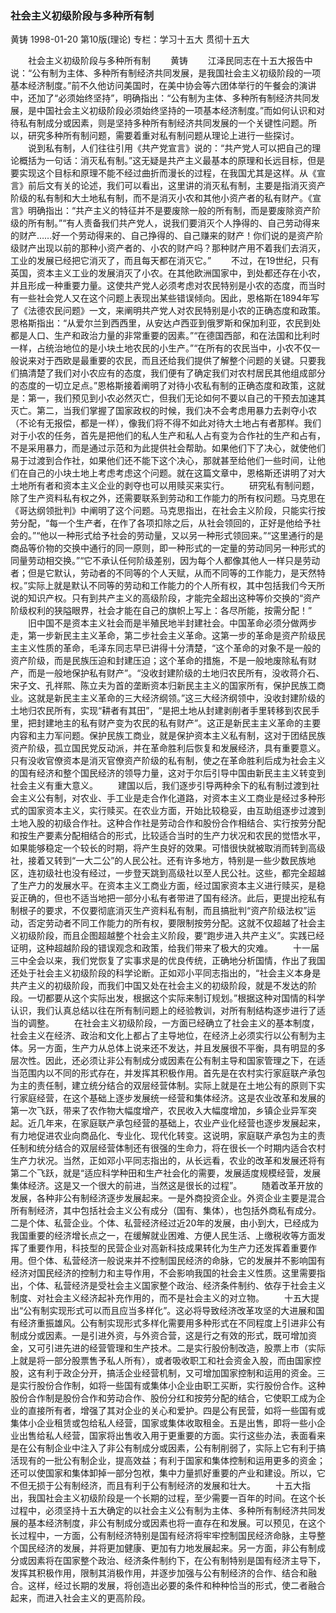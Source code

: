 ### 社会主义初级阶段与多种所有制
黄铸
1998-01-20
第10版(理论)
专栏：学习十五大  贯彻十五大

　　社会主义初级阶段与多种所有制
　　黄铸
　　江泽民同志在十五大报告中说：“公有制为主体、多种所有制经济共同发展，是我国社会主义初级阶段的一项基本经济制度。”前不久他访问美国时，在美中协会等六团体举行的午餐会的演讲中，还加了“必须始终坚持”，明确指出：“公有制为主体、多种所有制经济共同发展，是中国社会主义初级阶段必须始终坚持的一项基本经济制度。”而如何认识和对待私有制成分或因素，则是坚持多种所有制经济共同发展的一个关键性问题。所以，研究多种所有制问题，需要着重对私有制问题从理论上进行一些探讨。
　　说到私有制，人们往往引用《共产党宣言》说的：“共产党人可以把自己的理论概括为一句话：消灭私有制。”这无疑是共产主义最基本的原理和长远目标，但是要实现这个目标和原理不能不经过曲折而漫长的过程，在我国尤其是这样。从《宣言》前后文有关的论述，我们可以看出，这里讲的消灭私有制，主要是指消灭资产阶级的私有制和大土地私有制，而不是消灭小农和其他小资产者的私有财产。《宣言》明确指出：“共产主义的特征并不是要废除一般的所有制，而是要废除资产阶级的所有制。”“有人责备我们共产党人，说我们要消灭个人挣得的、自己劳动得来的财产……好一个劳动得来的、自己挣得的、自己赚来的财产！你们说的是资产阶级财产出现以前的那种小资产者的、小农的财产吗？那种财产用不着我们去消灭，工业的发展已经把它消灭了，而且每天都在消灭它。”
　　不过，在19世纪，只有英国，资本主义工业的发展消灭了小农。在其他欧洲国家中，到处都还存在小农，并且形成一种重要力量。这使共产党人必须考虑对农民特别是小农的态度，而当时有一些社会党人又在这个问题上表现出某些错误倾向。因此，恩格斯在1894年写了《法德农民问题》一文，来阐明共产党人对农民特别是小农的正确态度和政策。恩格斯指出：“从爱尔兰到西西里，从安达卢西亚到俄罗斯和保加利亚，农民到处都是人口、生产和政治力量的非常重要的因素。”“在德国西部，和在法国和比利时一样，占统治地位的是小块土地农民的小生产。”“在所有的农民当中，小农不仅一般说来对于西欧是最重要的农民，而且还给我们提供了解整个问题的关键。只要我们搞清楚了我们对小农应有的态度，我们便有了确定我们对农村居民其他组成部分的态度的一切立足点。”恩格斯接着阐明了对待小农私有制的正确态度和政策，这就是：第一，我们预见到小农必然灭亡，但我们无论如何不要以自己的干预去加速其灭亡。第二，当我们掌握了国家政权的时候，我们决不会考虑用暴力去剥夺小农（不论有无报偿，都是一样），像我们将不得不如此对待大土地占有者那样。我们对于小农的任务，首先是把他们的私人生产和私人占有变为合作社的生产和占有，不是采用暴力，而是通过示范和为此提供社会帮助。如果他们下了决心，就使他们易于过渡到合作社，如果他们还不能下这个决心，那就甚至给他们一些时间，让他们在自己的小块土地上考虑考虑这个问题。就在这篇文章中，恩格斯还讲明了对大土地所有者和资本主义企业的剥夺也可以用赎买来实行。
　　研究私有制问题，除了生产资料私有权之外，还需要联系到劳动和工作能力的所有权问题。马克思在《哥达纲领批判》中阐明了这个问题。马克思指出，在社会主义阶段，只能实行按劳分配，“每一个生产者，在作了各项扣除之后，从社会领回的，正好是他给予社会的。”“他以一种形式给予社会的劳动量，又以另一种形式领回来。”“这里通行的是商品等价物的交换中通行的同一原则，即一种形式的一定量的劳动同另一种形式的同量劳动相交换。”“它不承认任何阶级差别，因为每个人都像其他人一样只是劳动者；但是它默认，劳动者的不同等的个人天赋，从而不同等的工作能力，是天然特权。”实际上就是默认不同等的劳动和工作能力的个人所有权，其中包括我们今天所说的知识产权。只有到共产主义的高级阶段，才能完全超出这种等价交换的“资产阶级权利的狭隘眼界，社会才能在自己的旗帜上写上：各尽所能，按需分配！”
　　旧中国不是资本主义社会而是半殖民地半封建社会。中国革命必须分做两步走，第一步新民主主义革命，第二步社会主义革命。这第一步的革命是资产阶级民主主义性质的革命，毛泽东同志早已讲得十分清楚，“这个革命的对象不是一般的资产阶级，而是民族压迫和封建压迫；这个革命的措施，不是一般地废除私有财产，而是一般地保护私有财产”。“没收封建阶级的土地归农民所有，没收蒋介石、宋子文、孔祥熙、陈立夫为首的垄断资本归新民主主义的国家所有，保护民族工商业。这就是新民主主义革命的三大经济纲领。”这三大经济纲领中，没收封建阶级的土地归农民所有，实现“耕者有其田”，“是把土地从封建剥削者手里转移到农民手里，把封建地主的私有财产变为农民的私有财产”。这正是新民主主义革命的主要内容和主力军问题。保护民族工商业，就是保护资本主义私有制，这对于团结民族资产阶级，孤立国民党反动派，并在革命胜利后恢复和发展经济，具有重要意义。只有没收官僚资本是消灭官僚资产阶级的私有制，使之在革命胜利后成为社会主义的国有经济和整个国民经济的领导力量，这对于尔后引导中国由新民主主义转变到社会主义有重大意义。
　　建国以后，我们逐步引导两种余下的私有制过渡到社会主义公有制，对农业、手工业是走合作化道路，对资本主义工商业是经过多种形式的国家资本主义，实行赎买。在农业方面，开始比较稳妥，由互助组逐步过渡到土地入股的初级合作社。这种合作社是劳动合作和股份合作相结合、实行按劳分配和按生产要素分配相结合的形式，比较适合当时的生产力状况和农民的觉悟水平，如果能够稳定一个较长的时期，将产生良好的效果。可惜很快就被取消而转到高级社，接着又转到“一大二公”的人民公社。还有许多地方，特别是一些少数民族地区，连初级社也没有经过，一步登天跳到高级社以至人民公社。这些，都完全超越了生产力的发展水平。在资本主义工商业方面，经过国家资本主义进行赎买，是稳妥正确的，但也不适当地把一部分小私有者带进了国有经济。此后，更提出挖私有制根子的要求，不仅要彻底消灭生产资料私有制，而且搞批判“资产阶级法权”运动，否定劳动者不同工作能力的所有权，要限制按劳分配。这就不仅超越了社会主义初级阶段，而且企图超越整个社会主义阶段，要“跑步进入共产主义”。实践已经证明，这种超越阶段的错误观念和政策，给我们带来了极大的灾难。
　　十一届三中全会以来，我们党恢复了实事求是的优良传统，正确地分析国情，作出了我国还处于社会主义初级阶段的科学论断。正如邓小平同志指出的，“社会主义本身是共产主义的初级阶段，而我们中国又处在社会主义的初级阶段，就是不发达的阶段。一切都要从这个实际出发，根据这个实际来制订规划。”根据这种对国情的科学认识，我们认真总结以往在所有制问题上的经验教训，对所有制结构逐步进行了适当的调整。
　　在社会主义初级阶段，一方面已经确立了社会主义的基本制度，社会主义在经济、政治和文化上都占了主导地位，在经济上必须实行以公有制为主体。另一方面，生产力从总体上说来还不发达，并且发展很不平衡，具有明显的多层次性。因此，还必须让非公有制成分或因素在公有制主导和国家管理之下，在适当范围内以不同的形式存在，并发挥其积极作用。首先是在农村实行家庭联产承包为主的责任制，建立统分结合的双层经营体制。实际上就是在土地公有的原则下实行家庭经营，在这个基础上逐步发展统一经营和集体经济。这是农业改革和发展的第一次飞跃，带来了农作物大幅度增产，农民收入大幅度增加，乡镇企业异军突起。近几年来，在家庭联产承包经营的基础上，农业产业化经营也逐步发展起来，有力地促进农业向商品化、专业化、现代化转变。这说明，家庭联产承包为主的责任制和统分结合的双层经营体制还有很强的生命力，将在很长一个时期内适合农村生产力状况。当然，正如邓小平同志指出的，从长远看，农业的改革和发展还将有第二个飞跃，就是“适应科学种田和生产社会化的需要，发展适度规模经营，发展集体经济。这是又一个很大的前进，当然这是很长的过程”。
　　随着改革开放的发展，各种非公有制经济逐步发展起来。一是外商投资企业。外资企业主要是混合所有制经济，其中包括社会主义公有成分（国有、集体），也包括外商私有成分。二是个体、私营企业。个体、私营经济经过近20年的发展，由小到大，已经成为我国重要的经济增长点之一，在缓解就业困难、方便人民生活、上缴税收等方面发挥了重要作用，科技型的民营企业对高新科技成果转化为生产力还发挥着重要作用。但个体、私营经济一般说来并不控制国民经济的命脉，它的发展并不影响国有经济对国民经济的控制力和主导作用，不会影响我国的社会主义性质。这里需要指出，个体、私营经济是受社会主义国家整个政治、经济条件制约、依存于社会主义制度、对社会主义经济起补充作用的，而不是社会主义的对立物。
　　十五大提出“公有制实现形式可以而且应当多样化”。这必将导致经济改革攻坚的大进展和国有经济重振雄风。公有制实现形式多样化需要用多种形式在不同程度上引进非公有制成分或因素。一是引进外资，与外资合营，这是行之有效的形式，既可增加资金，又可引进先进的经营管理和生产技术。二是实行股份制改造，股票上市（实际上就是将一部分股票售予私人所有），或者吸收职工和社会资金入股，而由国家控股，这有利于政企分开，搞活企业经营机制，又可增加国家控制和运用的资金。三是实行股份合作制，如将一些国有或集体小企业由职工买断，实行股份合作。这种股份合作制是股份合作和劳动合作、股份分红和按劳分配的结合，它使职工成为企业的直接所有者，增强了其对企业的关心和爱护。四是公有民营，如将一些国有或集体小企业租赁或包给私人经营，国家或集体收取租金。五是出售，即将一些小企业出售给私人经营，国家将出售收入用于更重要的方面。实行这些办法，表面看来是在公有制企业中注入了非公有制成分或因素，公有制削弱了，实际上它有利于搞活现有的一批公有制企业，提高效益；有利于国家和集体控制和运用更多的资金；还可以使国家和集体卸掉一部分包袱，集中力量抓好重要的产业和建设。所以，它不但无损于公有制经济，而且有利于公有制经济的发展和壮大。
　　十五大指出，我国社会主义初级阶段是一个长期的过程，至少需要一百年的时间。在这个长过程中，必须坚持十五大确定的以社会主义公有制为主体、多种所有制经济共同发展的基本经济制度，非公有制成分或因素也将一直存在和发展。可以预见，在这个长过程中，一方面，公有制经济特别是国有经济将牢牢控制国民经济命脉，主导整个国民经济的发展，并将更加健康、更加有力地发展起来。另一方面，非公有制成分或因素将在国家整个政治、经济条件制约下，在公有制特别是国有经济主导下，发挥其积极作用，限制其消极作用，并逐步加强与公有制经济的合作、结合和融合。这样，经过长期的发展，将创造出必要的条件和种种恰当的形式，使二者融合起来，而进入社会主义的更高阶段。
